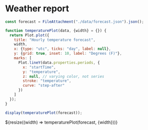 # Weather report 

```js
const forecast = FileAttachment("./data/forecast.json").json();
```

```js
function temperaturePlot(data, {width} = {}) {
  return Plot.plot({
    title: "Hourly temperature forecast",
    width,
    x: {type: "utc", ticks: "day", label: null},
    y: {grid: true, inset: 10, label: "Degrees (F)"},
    marks: [
      Plot.lineY(data.properties.periods, {
        x: "startTime",
        y: "temperature",
        z: null, // varying color, not series
        stroke: "temperature",
        curve: "step-after"
      })
    ]
  });
}
```

```js
display(temperaturePlot(forecast));
```

<div class="grid grid-cols-1">
  <div class="card">${resize((width) => temperaturePlot(forecast, {width}))}</div>
</div>